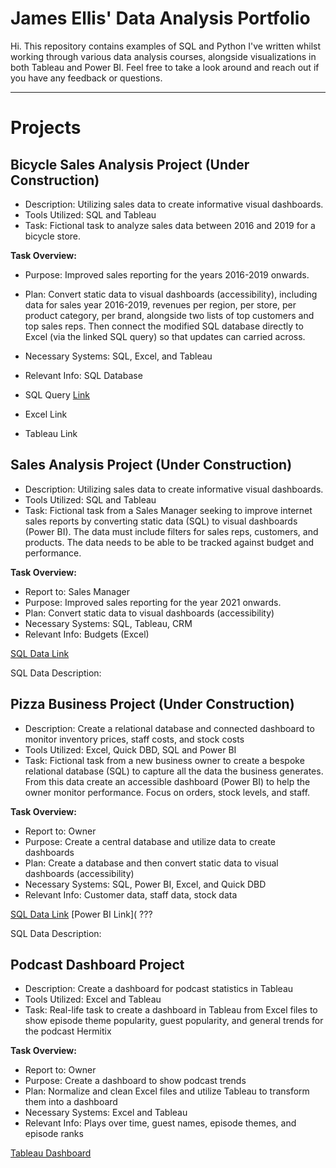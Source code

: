 # James Ellis' Data Analysis Portfolio

Hi. This repository contains examples of SQL and Python I've written whilst working through various data analysis courses, alongside visualizations in both Tableau and Power BI. Feel free to take a look around and reach out if you have any feedback or questions.

---
# Projects

## Bicycle Sales Analysis Project (Under Construction)

- Description: Utilizing sales data to create informative visual dashboards.
- Tools Utilized: SQL and Tableau
- Task: Fictional task to analyze sales data between 2016 and 2019 for a bicycle store.

**Task Overview:**
* Purpose: Improved sales reporting for the years 2016-2019 onwards.
* Plan: Convert static data to visual dashboards (accessibility), including data for sales year 2016-2019, revenues per region, per store, per product category, per brand, alongside two lists of top customers and top sales reps. Then connect the modified SQL database directly to Excel (via the linked SQL query) so that updates can carried across. 
* Necessary Systems: SQL, Excel, and Tableau
* Relevant Info: SQL Database
  
* SQL Query [Link](https://github.com/jdedata/James-Ellis---DA-Portfolio/blob/main/BicycleSQLquery.sql)
* Excel Link
* Tableau Link

## Sales Analysis Project (Under Construction)

- Description: Utilizing sales data to create informative visual dashboards.
- Tools Utilized: SQL and Tableau
- Task: Fictional task from a Sales Manager seeking to improve internet sales reports by converting static data (SQL) to visual dashboards (Power BI). The data must include filters for sales reps, customers, and products. The data needs to be able to be tracked against budget and performance. 

**Task Overview:**
* Report to: Sales Manager
* Purpose: Improved sales reporting for the year 2021 onwards.
* Plan: Convert static data to visual dashboards (accessibility)
* Necessary Systems: SQL, Tableau, CRM
* Relevant Info: Budgets (Excel)

[SQL Data Link](SalesAnalysisSQL)

SQL Data Description:

## Pizza Business Project (Under Construction)

- Description: Create a relational database and connected dashboard to monitor inventory prices, staff costs, and stock costs
- Tools Utilized: Excel, Quick DBD, SQL and Power BI
- Task: Fictional task from a new business owner to create a bespoke relational database (SQL) to capture all the data the business generates. From this data create an accessible dashboard (Power BI) to help the owner monitor performance. Focus on orders, stock levels, and staff.

**Task Overview:**
* Report to: Owner
* Purpose: Create a central database and utilize data to create dashboards
* Plan: Create a database and then convert static data to visual dashboards (accessibility)
* Necessary Systems: SQL, Power BI, Excel, and Quick DBD
* Relevant Info: Customer data, staff data, stock data

[SQL Data Link](https://github.com/jdedata/James-Ellis---DA-Portfolio/blob/main/SalesAnalysisPizza.sql)
[Power BI Link]( ??? 

SQL Data Description:

## Podcast Dashboard Project

- Description: Create a dashboard for podcast statistics in Tableau
- Tools Utilized: Excel and Tableau
- Task: Real-life task to create a dashboard in Tableau from Excel files to show episode theme popularity, guest popularity, and general trends for the podcast Hermitix

**Task Overview:**
* Report to: Owner
* Purpose: Create a dashboard to show podcast trends
* Plan: Normalize and clean Excel files and utilize Tableau to transform them into a dashboard
* Necessary Systems: Excel and Tableau
* Relevant Info: Plays over time, guest names, episode themes, and episode ranks

[Tableau Dashboard](https://public.tableau.com/app/profile/james.ellis6768/viz/PodcastDashboard/MainDashboard?publish=yes)


